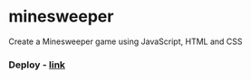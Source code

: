 # minesweeper
Create a Minesweeper game using JavaScript, HTML and CSS
### Deploy - [link](https://aniretakey.github.io/minesweeper/minesweeper/)
